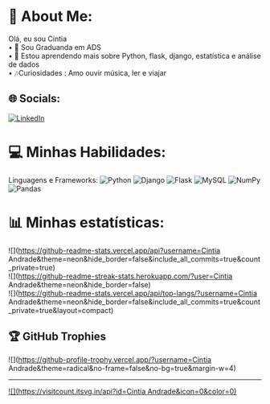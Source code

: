 # 💫 About Me:
 Olá, eu sou Cintia<br>• 💼 Sou Graduanda em ADS <br>• 🌱 Estou aprendendo mais sobre Python, flask, django, estatística e análise de dados <br>• 🎶Curiosidades : Amo ouvir música, ler e viajar  


## 🌐 Socials:
[![LinkedIn](https://img.shields.io/badge/LinkedIn-%230077B5.svg?logo=linkedin&logoColor=white)](https://linkedin.com/in/www.linkedin.com/in/cintia-andrade-96b455266) 

# 💻 Minhas Habilidades:
Linguagens e Frameworks: ![Python](https://img.shields.io/badge/python-3670A0?style=for-the-badge&logo=python&logoColor=ffdd54) ![Django](https://img.shields.io/badge/django-%23092E20.svg?style=for-the-badge&logo=django&logoColor=white) ![Flask](https://img.shields.io/badge/flask-%23000.svg?style=for-the-badge&logo=flask&logoColor=white) ![MySQL](https://img.shields.io/badge/mysql-4479A1.svg?style=for-the-badge&logo=mysql&logoColor=white) ![NumPy](https://img.shields.io/badge/numpy-%23013243.svg?style=for-the-badge&logo=numpy&logoColor=white) ![Pandas](https://img.shields.io/badge/pandas-%23150458.svg?style=for-the-badge&logo=pandas&logoColor=white) 

# 📊 Minhas estatísticas:
![](https://github-readme-stats.vercel.app/api?username=Cintia Andrade&theme=neon&hide_border=false&include_all_commits=true&count_private=true)<br/>
![](https://github-readme-streak-stats.herokuapp.com/?user=Cintia Andrade&theme=neon&hide_border=false)<br/>
![](https://github-readme-stats.vercel.app/api/top-langs/?username=Cintia Andrade&theme=neon&hide_border=false&include_all_commits=true&count_private=true&layout=compact)

## 🏆 GitHub Trophies
![](https://github-profile-trophy.vercel.app/?username=Cintia Andrade&theme=radical&no-frame=false&no-bg=true&margin-w=4)

---
[![](https://visitcount.itsvg.in/api?id=Cintia Andrade&icon=0&color=0)](https://visitcount.itsvg.in)

<!-- Proudly created with GPRM ( https://gprm.itsvg.in ) -->
